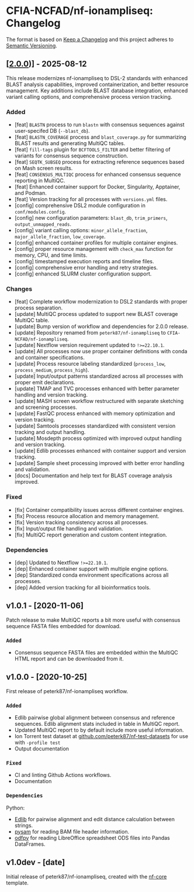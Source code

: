 # CFIA-NCFAD/nf-ionampliseq: Changelog

The format is based on [Keep a Changelog](https://keepachangelog.com/en/1.0.0/)
and this project adheres to [Semantic Versioning](https://semver.org/spec/v2.0.0.html).

## [[2.0.0](https://github.com/CFIA-NCFAD/nf-ionampliseq/releases/tag/2.0.0))] - 2025-08-12

This release modernizes nf-ionampliseq to DSL-2 standards with enhanced BLAST analysis capabilities, improved containerization, and better resource management. Key additions include BLAST database integration, enhanced variant calling options, and comprehensive process version tracking.

### Added
- [feat] `BLASTN` process to run `blastn` with consensus sequences against user-specifed DB (`--blast_db`).
- [feat] `BLASTN_COVERAGE` process and `blast_coverage.py` for summarizing BLAST results and generating MultiQC tables.
- [feat] `fill-tags` plugin for `BCFTOOLS_FILTER` and better filtering of variants for consensus sequence construction.
- [feat] `SEQTK_SUBSEQ` process for extracting reference sequences based on Mash screen results.
- [feat] `CONSENSUS_MULTIQC` process for enhanced consensus sequence reporting in MultiQC.
- [feat] Enhanced container support for Docker, Singularity, Apptainer, and Podman.
- [feat] Version tracking for all processes with `versions.yml` files.
- [config] comprehensive DSL2 module configuration in `conf/modules.config`.
- [config] new configuration parameters: `blast_db`, `trim_primers`, `output_unmapped_reads`.
- [config] variant calling options: `minor_allele_fraction`, `major_allele_fraction`, `low_coverage`.
- [config] enhanced container profiles for multiple container engines.
- [config] proper resource management with `check_max` function for memory, CPU, and time limits.
- [config] timestamped execution reports and timeline files.
- [config] comprehensive error handling and retry strategies.
- [config] enhanced SLURM cluster configuration support.

### Changes
- [feat] Complete workflow modernization to DSL2 standards with proper process separation.
- [update] MultiQC process updated to support new BLAST coverage MultiQC table.
- [update] Bump version of workflow and dependencies for 2.0.0 release.
- [update] Repository renamed from `peterk87/nf-ionampliseq` to `CFIA-NCFAD/nf-ionampliseq`.
- [update] Nextflow version requirement updated to `!>=22.10.1`.
- [update] All processes now use proper container definitions with conda and container specifications.
- [update] Process resource labeling standardized (`process_low`, `process_medium`, `process_high`).
- [update] Input/output patterns standardized across all processes with proper emit declarations.
- [update] TMAP and TVC processes enhanced with better parameter handling and version tracking.
- [update] MASH screen workflow restructured with separate sketching and screening processes.
- [update] FastQC process enhanced with memory optimization and version tracking.
- [update] Samtools processes standardized with consistent version tracking and output handling.
- [update] Mosdepth process optimized with improved output handling and version tracking.
- [update] Edlib processes enhanced with container support and version tracking.
- [update] Sample sheet processing improved with better error handling and validation.
- [docs] Documentation and help text for BLAST coverage analysis improved.

### Fixed
- [fix] Container compatibility issues across different container engines.
- [fix] Process resource allocation and memory management.
- [fix] Version tracking consistency across all processes.
- [fix] Input/output file handling and validation.
- [fix] MultiQC report generation and custom content integration.

### Dependencies
- [dep] Updated to Nextflow `!>=22.10.1`.
- [dep] Enhanced container support with multiple engine options.
- [dep] Standardized conda environment specifications across all processes.
- [dep] Added version tracking for all bioinformatics tools.

## v1.0.1 - [2020-11-06]

Patch release to make MultiQC reports a bit more useful with consensus sequence FASTA files embedded for download.

### `Added`

- Consensus sequence FASTA files are embedded within the MultiQC HTML report and can be downloaded from it.

## v1.0.0 - [2020-10-25]

First release of peterk87/nf-ionampliseq workflow.

### `Added`

- Edlib pairwise global alignment between consensus and reference sequences. Edlib alignment stats included in table in MultiQC report.
- Updated MultiQC report to by default include more useful information.
- Ion Torrent test dataset at [github.com/peterk87/nf-test-datasets](https://github.com/peterk87/nf-test-datasets/) for use with `-profile test`
- Output documentation

### `Fixed`

- CI and linting Github Actions workflows.
- Documentation

### `Dependencies`

Python:

- [Edlib](https://github.com/Martinsos/edlib) for pairwise alignment and edit distance calculation between strings.
- [pysam](https://pysam.readthedocs.io/en/latest/) for reading BAM file header information.
- [odfpy](https://github.com/eea/odfpy) for reading LibreOffice spreadsheet ODS files into Pandas DataFrames.

## v1.0dev - [date]

Initial release of peterk87/nf-ionampliseq, created with the [nf-core](https://nf-co.re/) template.
